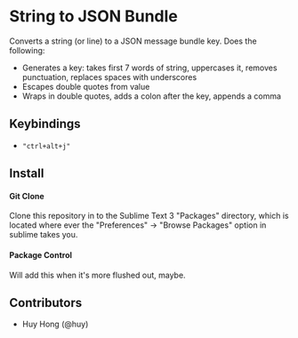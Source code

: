 # String to JSON Bundle
Converts a string (or line) to a JSON message bundle key. Does the following:
- Generates a key: takes first 7 words of string, uppercases it, removes punctuation, replaces spaces with underscores
- Escapes double quotes from value
- Wraps in double quotes, adds a colon after the key, appends a comma

## Keybindings
- `"ctrl+alt+j"`

## Install
#### Git Clone
Clone this repository in to the Sublime Text 3 "Packages" directory, which is located where ever the 
"Preferences" -> "Browse Packages" option in sublime takes you.

#### Package Control
Will add this when it's more flushed out, maybe.

## Contributors
- Huy Hong (@huy)
